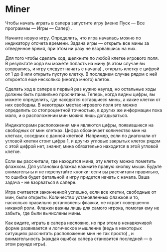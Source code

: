 # Miner
Чтобы начать играть в сапера запустите игру (меню Пуск — Все программы — Игры — Сапер) . 

Начните новую игру. Определить, что игра началась можно по индикатору отсчета времени. Задача игры — открыть все мины за отведенное время, при этом ни разу не взорвавшись на них. 

Для того чтобы сделать ход, щелкните по любой клетке игрового поля. В результате хода вы можете попасть на мину (в этом случае вы взорвались, и игру следует начать с начала) , открыть клетку с цифрой от 1 до 8 или открыть пустую клетку. В последнем случае рядом с ней откроется еще несколько (иногда много) клеток. 

Сделать ход в сапере в первый раз нужно наугад, но остальные ходы должны быть правильно просчитаны. Теперь, когда видны цифры, вы можете определить, где находятся оставшиеся мины, а какие клетки от них свободны. В некоторых местах игрового поля это можно определить со стопроцентной точностью, в других же информации пока мало, и о расположении мин можно лишь догадываться. 

Индикаторами расположения мин являются цифры, появившиеся на свободных от мин клетках. Цифра обозначает количество мин на клетках, соседних с данной клеткой. Например, если по диагонали от угловой клетки стоит цифра 1, и других угловых закрытых клеток рядом с этой цифрой нет, значит, мина обязательно находится в этой угловой клетке. 

Если вы рассчитали, где находится мина, эту клетку можно пометить флажком. Для установки флажка нажмите правую кнопку мыши. Будьте внимательны и не перепутайте кнопки: если вы рассчитали правильно, то ошибка будет фатальной и игру придется начать с начала. Ваша задача - не взорваться в сапере. 

Игра считается законченной успешно, если все клетки, свободные от мин, были открыты. Количество установленных флажков и то, насколько правильно установлены флажки, не играет совершенно никакой роли. Флажки важны лишь для самого игрока, помогая ему не забыть, где были вычислены мины. 

Как видите, играть в сапера несложно, но при этом в ненавязчивой форме развивается и логическое мышление (ведь в некоторых ситуациях рассчитать расположение мин не так просто) , и внимательность (каждая ошибка сапера становится последней — в этом раунде игры). 

